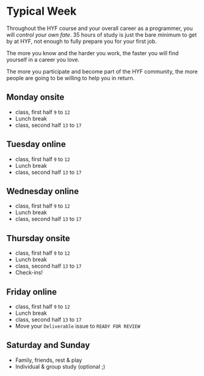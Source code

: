 # Typical Week

Throughout the HYF course and your overall career as a programmer, you will
_control your own fate_. 35 hours of study is just the bare minimum to get by at
HYF, not enough to fully prepare you for your first job.

The more you know and the harder you work, the faster you will find yourself in
a career you love.

The more you participate and become part of the HYF community, the more people
are going to be willing to help you in return.

## Monday onsite

- class, first half `9` to `12`
- Lunch break
- class, second half `13` to `17`

## Tuesday online

- class, first half `9` to `12`
- Lunch break
- class, second half `13` to `17`

## Wednesday online

- class, first half `9` to `12`
- Lunch break
- class, second half `13` to `17`

## Thursday onsite

- class, first half `9` to `12`
- Lunch break
- class, second half `13` to `17`
- Check-ins!

## Friday online

- class, first half `9` to `12`
- Lunch break
- class, second half `13` to `17`
- Move your `Deliverable` issue to `READY FOR REVIEW`

## Saturday and Sunday

- Family, friends, rest & play
- Individual & group study (optional ;)

